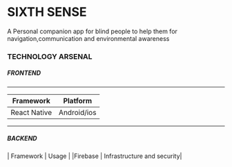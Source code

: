 # SIXTH SENSE

A Personal companion app for blind people to help them for navigation,communication and environmental awareness

### TECHNOLOGY ARSENAL

##### FRONTEND
---
| Framework | Platform |
|------ |------- |
| React Native | Android/ios | src=https://icons8.com/icon/bzf0DqjXFHIW/react |

---
##### BACKEND
| Framework | Usage |
|Firebase | Infrastructure and security|

